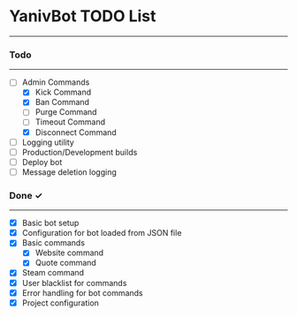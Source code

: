 # YanivBot TODO List
---

### Todo
---
- [ ] Admin Commands
  - [x] Kick Command
  - [x] Ban Command
  - [ ] Purge Command
  - [ ] Timeout Command
  - [X] Disconnect Command
- [ ] Logging utility
- [ ] Production/Development builds
- [ ] Deploy bot
- [ ] Message deletion logging

### Done ✓
---
- [x] Basic bot setup
- [x] Configuration for bot loaded from JSON file
- [x] Basic commands
  - [x] Website command
  - [x] Quote command
- [x] Steam command
- [x] User blacklist for commands
- [x] Error handling for bot commands
- [x] Project configuration
